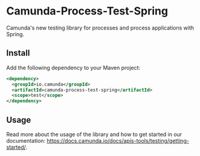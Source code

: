 # Camunda-Process-Test-Spring

Camunda's new testing library for processes and process applications with Spring.

## Install

Add the following dependency to your Maven project:

```xml
<dependency>
  <groupId>io.camunda</groupId>
  <artifactId>camunda-process-test-spring</artifactId>
  <scope>test</scope>
</dependency>
```

## Usage

Read more about the usage of the library and how to get started in our documentation: https://docs.camunda.io/docs/apis-tools/testing/getting-started/.

